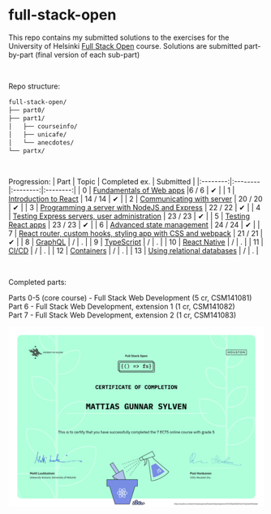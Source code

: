 # full-stack-open
This repo contains my submitted solutions to the exercises for the University of Helsinki [Full Stack Open](https://fullstackopen.com/en/) course. Solutions are submitted part-by-part (final version of each sub-part)

<br>

Repo structure:
```
full-stack-open/
├── part0/
├── part1/
│   ├── courseinfo/
│   ├── unicafe/
│   └── anecdotes/
└── partx/
```
<br>

Progression:
| Part | Topic | Completed ex. | Submitted |
|:--------:|:--------|:--------:|:--------:|
| 0 | [Fundamentals of Web apps](https://fullstackopen.com/en/part0)                                          |6 / 6 | ✔ | 
| 1 | [Introduction to React](https://fullstackopen.com/en/part1)                                             | 14 / 14 | ✔ | 
| 2 | [Communicating with server](https://fullstackopen.com/en/part2)                                         | 20 / 20 | ✔ | 
| 3 | [Programming a server with NodeJS and Express](https://fullstackopen.com/en/part3)                      | 22 / 22 | ✔ | 
| 4 | [Testing Express servers, user administration](https://fullstackopen.com/en/part4)                      | 23 / 23 | ✔ | 
| 5 | [Testing React apps](https://fullstackopen.com/en/part5)                                                | 23 / 23 | ✔ | 
| 6 | [Advanced state management](https://fullstackopen.com/en/part6)                                         | 24 / 24 | ✔ | 
| 7 | [React router, custom hooks, styling app with CSS and webpack](https://fullstackopen.com/en/part7)      | 21 / 21 | ✔ | 
| 8 | [GraphQL](https://fullstackopen.com/en/part8)                                                           | / | . | 
| 9 | [TypeScript](https://fullstackopen.com/en/part9)                                                        | / | . | 
| 10 | [React Native](https://fullstackopen.com/en/part10)                                                    | / | . | 
| 11 | [CI/CD](https://fullstackopen.com/en/part11)                                                           | / | . | 
| 12 | [Containers](https://fullstackopen.com/en/part12)                                                      | / | . | 
| 13 | [Using relational databases](https://fullstackopen.com/en/part13)                                      | / | . | 

<br>

Completed parts:

Parts 0-5 (core course) - Full Stack Web Development (5 cr, CSM141081)<br>
Part 6 - Full Stack Web Development, extension 1 (1 cr, CSM141082)<br>
Part 7 - Full Stack Web Development, extension 2 (1 cr, CSM141083)<br>

![Certificate](./certificate-fullstack-parts-0-to-7.png)
